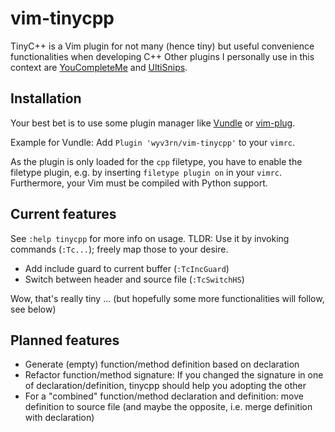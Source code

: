 # vim-tinycpp
TinyC++ is a Vim plugin for not many (hence tiny) but useful convenience functionalities when developing C++
Other plugins I personally use in this context are [YouCompleteMe](https://github.com/Valloric/YouCompleteMe) and [UltiSnips](https://github.com/SirVer/ultisnips).

## Installation

Your best bet is to use some plugin manager like [Vundle](https://github.com/VundleVim/Vundle.vim) or [vim-plug](https://github.com/junegunn/vim-plug).

Example for Vundle: Add `Plugin 'wyv3rn/vim-tinycpp'` to your `vimrc`.

As the plugin is only loaded for the `cpp` filetype, you have to enable the filetype plugin, e.g. by inserting `filetype plugin on` in your `vimrc`.
Furthermore, your Vim must be compiled with Python support.

## Current features

See `:help tinycpp` for more info on usage.
TLDR: Use it by invoking commands (`:Tc...`); freely map those to your desire.

* Add include guard to current buffer (`:TcIncGuard`)
* Switch between header and source file (`:TcSwitchHS`)

Wow, that's really tiny ... (but hopefully some more functionalities will follow, see below)

## Planned features

* Generate (empty) function/method definition based on declaration
* Refactor function/method signature: If you changed the signature in one of declaration/definition, tinycpp should help you adopting the other
* For a "combined" function/method declaration and definition: move definition to source file (and maybe the opposite, i.e. merge definition with declaration)

